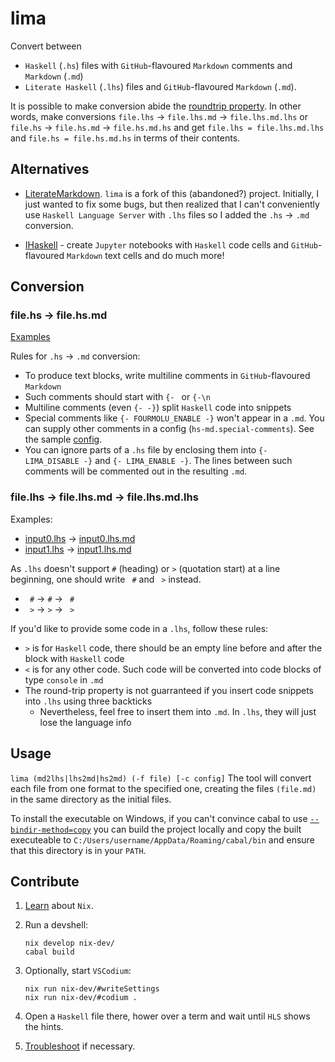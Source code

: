# lima

Convert between

- `Haskell` (`.hs`) files with `GitHub`-flavoured `Markdown` comments and `Markdown` (`.md`)
- `Literate Haskell` (`.lhs`) files and `GitHub`-flavoured `Markdown` (`.md`).

It is possible to make conversion abide the [roundtrip property](https://jesper.sikanda.be/posts/quickcheck-intro.html). In other words, make conversions `file.lhs` -> `file.lhs.md` -> `file.lhs.md.lhs` or `file.hs` -> `file.hs.md` -> `file.hs.md.hs` and get `file.lhs = file.lhs.md.lhs` and `file.hs = file.hs.md.hs` in terms of their contents.

## Alternatives

- [LiterateMarkdown](https://github.com/haskie-lambda/LiterateMarkdown). `lima` is a fork of this (abandoned?) project. Initially, I just wanted to fix some bugs, but then realized that I can't conveniently use `Haskell Language Server` with `.lhs` files so I added the `.hs` -> `.md` conversion.

- [IHaskell](https://github.com/IHaskell/IHaskell) - create `Jupyter` notebooks with `Haskell` code cells and `GitHub`-flavoured `Markdown` text cells and do much more!

## Conversion

### file.hs -> file.hs.md

[Examples](./testdata/hs)

Rules for `.hs` -> `.md` conversion:

- To produce text blocks, write multiline comments in `GitHub`-flavoured `Markdown`
- Such comments should start with `{- ` or `{-\n`
- Multiline comments (even `{- -}`) split `Haskell` code into snippets
- Special comments like `{- FOURMOLU_ENABLE -}` won't appear in a `.md`. You can supply other comments in a config (`hs-md.special-comments`). See the sample [config](./testdata/config/).
- You can ignore parts of a `.hs` file by enclosing them into `{- LIMA_DISABLE -}` and `{- LIMA_ENABLE -}`. The lines between such comments will be commented out in the resulting `.md`.

### file.lhs -> file.lhs.md -> file.lhs.md.lhs

Examples:

- [input0.lhs](./testdata/input0.lhs) -> [input0.lhs.md](./testdata/input0.lhs.md)
- [input1.lhs](./testdata/input1.lhs) -> [input1.lhs.md](./testdata/input1.lhs.md)

As `.lhs` doesn't support `#` (heading) or `>` (quotation start) at a line beginning, one should write ` #` and ` >` instead.

- ` #` -> `#` -> ` #`
- ` >` -> `>` -> ` >`

If you'd like to provide some code in a `.lhs`, follow these rules:

- `>` is for `Haskell` code, there should be an empty line before and after the block with `Haskell` code
- `<` is for any other code. Such code will be converted into code blocks of type `console` in `.md`
- The round-trip property is not guarranteed if you insert code snippets into `.lhs` using three backticks
  - Nevertheless, feel free to insert them into `.md`. In `.lhs`, they will just lose the language info

## Usage

`lima (md2lhs|lhs2md|hs2md) (-f file) [-c config]`
The tool will convert each file from one format to the specified one, creating the files `(file.md)` in the same directory as the initial files.

To install the executable on Windows, if you can't convince cabal to use [`--bindir-method=copy`](https://github.com/haskell/cabal/issues/5748) you can build the project locally and copy the built executeable to `C:/Users/username/AppData/Roaming/cabal/bin` and ensure that this directory is in your `PATH`.

## Contribute

1. [Learn](https://github.com/deemp/flakes#prerequisites) about `Nix`.

1. Run a devshell:

    ```console
    nix develop nix-dev/
    cabal build
    ```

1. Optionally, start `VSCodium`:

    ```console
    nix run nix-dev/#writeSettings
    nix run nix-dev/#codium .
    ```

1. Open a `Haskell` file there, hower over a term and wait until `HLS` shows the hints.

1. [Troubleshoot](https://github.com/deemp/flakes/blob/main/README/Troubleshooting.md) if necessary.
